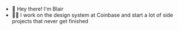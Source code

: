- 👋 Hey there! I'm Blair
- 💅🏼 I work on the design system at Coinbase and start a lot of side projects that never get finished
